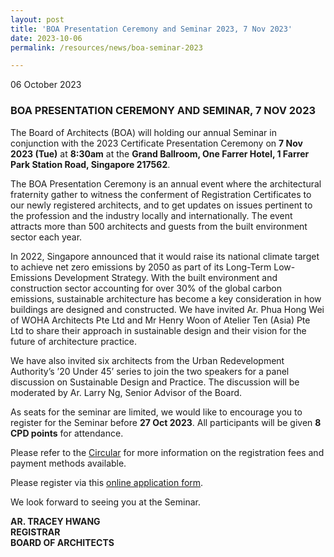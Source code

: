 ```yaml
---
layout: post
title: 'BOA Presentation Ceremony and Seminar 2023, 7 Nov 2023'
date: 2023-10-06
permalink: /resources/news/boa-seminar-2023

---
```


06 October 2023

### **BOA PRESENTATION CEREMONY AND SEMINAR, 7 NOV 2023**

The Board of Architects (BOA) will holding our annual Seminar in conjunction with the 2023 Certificate Presentation Ceremony on **7 Nov 2023 (Tue)** at **8:30am** at the **Grand Ballroom, One Farrer Hotel, 1 Farrer Park Station Road, Singapore 217562**. <br/>

The BOA Presentation Ceremony is an annual event where the architectural fraternity gather to witness the conferment of Registration Certificates to our newly registered architects, and to get updates on issues pertinent to the profession and the industry locally and internationally. The event attracts more than 500 architects and guests from the built environment sector each year. <br/>
 
In 2022, Singapore announced that it would raise its national climate target to achieve net zero emissions by 2050 as part of its Long-Term Low-Emissions Development Strategy. With the built environment and construction sector accounting for over 30% of the global carbon emissions, sustainable architecture has become a key consideration in how buildings are designed and constructed. We have invited Ar. Phua Hong Wei of WOHA Architects Pte Ltd and Mr Henry Woon of Atelier Ten (Asia) Pte Ltd to share their approach in sustainable design and their vision for the future of architecture practice. <br/>

We have also invited six architects from the Urban Redevelopment Authority’s ’20 Under 45’ series to join the two speakers for a panel discussion on Sustainable Design and Practice. The discussion will be moderated by Ar. Larry Ng, Senior Advisor of the Board. <br/>

As seats for the seminar are limited, we would like to encourage you to register for the Seminar before **27 Oct 2023**. All participants will be given **8 CPD points** for attendance. <br/>

Please refer to the [Circular]({{site.baseurl}}/forms/Circular_BOASeminar_2023.pdf) for more information on the registration fees and payment methods available. <br/>    

Please register via this [online application form]( https://form.gov.sg/651ea476d3fc3700116f41d4). <br/>

We look forward to seeing you at the Seminar. <br/>

**AR. TRACEY HWANG** <br/>
**REGISTRAR** <br/>
**BOARD OF ARCHITECTS** <br/>
